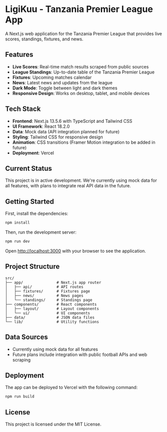 # LigiKuu - Tanzania Premier League App

A Next.js web application for the Tanzania Premier League that provides live scores, standings, fixtures, and news.

## Features

- **Live Scores**: Real-time match results scraped from public sources
- **League Standings**: Up-to-date table of the Tanzania Premier League
- **Fixtures**: Upcoming matches calendar
- **News**: Latest news and updates from the league
- **Dark Mode**: Toggle between light and dark themes
- **Responsive Design**: Works on desktop, tablet, and mobile devices

## Tech Stack

- **Frontend**: Next.js 13.5.6 with TypeScript and Tailwind CSS
- **UI Framework**: React 18.2.0
- **Data**: Mock data (API integration planned for future)
- **Styling**: Tailwind CSS for responsive design
- **Animation**: CSS transitions (Framer Motion integration to be added in future)
- **Deployment**: Vercel

## Current Status

This project is in active development. We're currently using mock data for all features, with plans to integrate real API data in the future.

## Getting Started

First, install the dependencies:

```bash
npm install
```

Then, run the development server:

```bash
npm run dev
```

Open [http://localhost:3000](http://localhost:3000) with your browser to see the application.

## Project Structure

```
src/
├── app/               # Next.js app router
│   ├── api/           # API routes
│   ├── fixtures/      # Fixtures page
│   ├── news/          # News pages
│   └── standings/     # Standings page
├── components/        # React components
│   ├── layout/        # Layout components
│   └── ui/            # UI components
├── data/              # JSON data files
└── lib/               # Utility functions
```

## Data Sources

- Currently using mock data for all features
- Future plans include integration with public football APIs and web scraping

## Deployment

The app can be deployed to Vercel with the following command:

```bash
npm run build
```

## License

This project is licensed under the MIT License.

